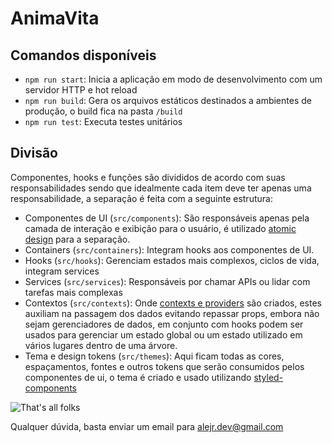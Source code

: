 # AnimaVita

## Comandos disponíveis
- `npm run start`: Inicia a aplicação em modo de desenvolvimento com um servidor HTTP e hot reload
- `npm run build`: Gera os arquivos estáticos destinados a ambientes de produção, o build fica na pasta `/build`
- `npm run test`:  Executa testes unitários

## Divisão
Componentes, hooks e funções são divididos de acordo com suas responsabilidades sendo que idealmente cada item deve ter apenas uma responsabilidade, a separação é feita com a seguinte estrutura:
- Componentes de UI (`src/components`): São responsáveis apenas pela camada de interação e exibição para o usuário, é utilizado [atomic design](https://bradfrost.com/blog/post/atomic-web-design/) para a separação.
- Containers (`src/containers`): Integram hooks aos componentes de UI.
- Hooks (`src/hooks`): Gerenciam estados mais complexos, ciclos de vida, integram services
- Services (`src/services`): Responsáveis por chamar APIs ou lidar com tarefas mais complexas
- Contextos (`src/contexts`): Onde [contexts e providers](https://reactjs.org/docs/context.html) são criados, estes auxiliam na passagem dos dados evitando repassar props, embora não sejam gerenciadores de dados, em conjunto com hooks podem ser usados para gerenciar um estado global ou um estado utilizado em vários lugares dentro de uma árvore.
- Tema e design tokens (`src/themes`): Aqui ficam todas as cores, espaçamentos, fontes e outros tokens que serão consumidos pelos componentes de ui, o tema é criado e usado utilizando [styled-components](https://styled-components.com/)


![That's all folks](https://media.giphy.com/media/upg0i1m4DLe5q/giphy.gif)


Qualquer dúvida, basta enviar um email para alejr.dev@gmail.com